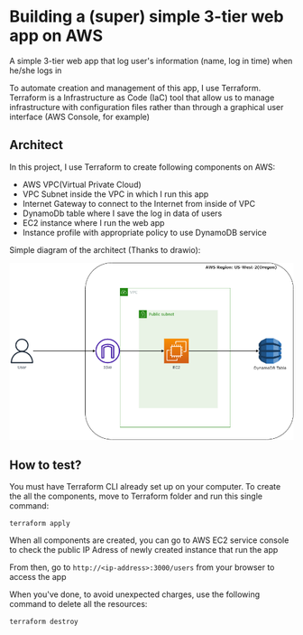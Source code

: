 # Building a (super) simple 3-tier web app on AWS

A simple 3-tier web app that log user's information (name, log in time) when he/she logs in

To automate creation and management of this app, I use Terraform. Terraform is a Infrastructure as Code (IaC) tool that allow us to  manage infrastructure with configuration files rather than through a graphical user interface (AWS Console, for example)

## Architect

In this project, I use Terraform to create following components on AWS:

- AWS VPC(Virtual Private Cloud)  
- VPC Subnet inside the VPC in which I run this app
- Internet Gateway to connect to the Internet from inside of VPC
- DynamoDb table where I save the log in data of users
- EC2 instance where I run the web app
- Instance profile with appropriate policy to use DynamoDB service 

Simple diagram of the architect (Thanks to drawio):



![Diagram](./Terraform/AWS-web-Terraform.png)

## How to test?

You must have Terraform CLI already set up on your computer. To create the all the components, move to Terraform folder and run this single command:

```
terraform apply
```

When all components are created, you can go to AWS EC2 service console to check the public IP Adress of newly created instance that run the app

From then, go to ```http://<ip-address>:3000/users``` from your browser to access the app

When you've done, to avoid unexpected charges, use the following command to delete all the resources:

```
terraform destroy
```
